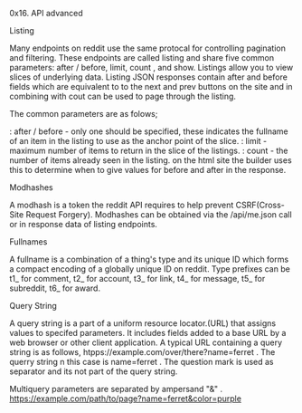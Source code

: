 0x16. API advanced

Listing

Many endpoints on reddit use the same protocal for controlling pagination and filtering. These endpoints are called listing and share five common parameters: after / before, limit, count , and show. Listings allow you to view slices of underlying data. Listing JSON responses contain after and before fields which are equivalent to to the next and prev buttons on the site and in combining with cout can be used to page through the listing.

The common parameters are as folows;

: after / before - only one should be specified, these indicates the fullname of an item in the listing to use as the anchor point of 
    the slice.
: limit - maximum number of items to return in the slice of the listings.
: count - the number of items already seen in the listing. on the html site the builder uses this to determine when to give values for before and after in the response.

Modhashes

A modhash is a token the reddit API requires to help prevent CSRF(Cross-Site Request Forgery). Modhashes can be obtained via the /api/me.json call or in response data of listing endpoints.

Fullnames

A fullname is a combination of a thing's type and its unique ID which forms a compact encoding of a globally unique ID on reddit. Type prefixes can be t1_ for comment, t2_ for account, t3_ for link, t4_ for message, t5_ for subreddit, t6_ for award. 


Query String 

A query string is a part of a uniform resource locator.(URL) that assigns values to specifed parameters. It includes fields added to a base URL by a web browser or other client application. A typical URL containing a query string is as follows, htpps://example.com/over/there?name=ferret . The querry string n this case is name=ferret . The question mark is used as separator and its not part of the query string.

Multiquery parameters are separated by ampersand "&" . https://example.com/path/to/page?name=ferret&color=purple 
